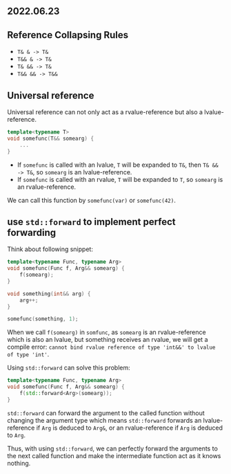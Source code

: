 2022.06.23
---
## Reference Collapsing Rules

- `T& & -> T&`
- `T&& & -> T&`
- `T& && -> T&`
- `T&& && -> T&&`

## Universal reference

Universal reference can not only act as a rvalue-reference but also a lvalue-reference.

```c++
template<typename T>
void somefunc(T&& somearg) {
    ...
}
```

- If `somefunc` is called with an lvalue, `T` will be expanded to `T&`, then `T& && -> T&`, so `somearg` is an lvalue-reference.
- If `somefunc` is called with an rvalue, `T` will be expanded to `T`, so `somearg` is an rvalue-reference.

We can call this function by `somefunc(var)` or `somefunc(42)`.

## use `std::forward` to implement perfect forwarding

Think about following snippet:

```c++
template<typename Func, typename Arg>
void somefunc(Func f, Arg&& somearg) {
    f(somearg);
}

void something(int&& arg) {
    arg++;
}

somefunc(something, 1);
```

When we call `f(somearg)` in `somfunc`, as `somearg` is an rvalue-reference which is also an lvalue, but something receives an rvalue, we will get a compile error: `cannot bind rvalue reference of type 'int&&' to lvalue of type 'int'`.

Using `std::forward` can solve this problem:

```c++
template<typename Func, typename Arg>
void somefunc(Func f, Arg&& somearg) {
    f(std::forward<Arg>(somearg));
}
```

`std::forward` can forward the argument to the called function without changing the argument type which means `std::forward` forwards an lvalue-reference if `Arg` is deduced to `Arg&`, or an rvalue-reference if `Arg` is deduced to `Arg`.

Thus, with using `std::forward`, we can perfectly forward the arguments to the next called function and make the intermediate function act as it knows nothing.